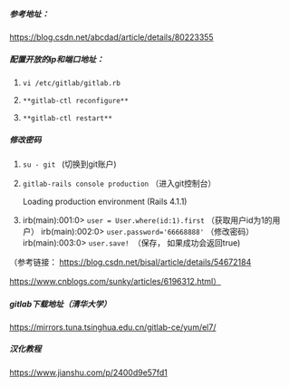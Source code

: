 ##### 参考地址：

https://blog.csdn.net/abcdad/article/details/80223355

##### 配置开放的ip和端口地址：

1. `vi /etc/gitlab/gitlab.rb`

2. `**gitlab-ctl reconfigure**`

3. `**gitlab-ctl restart**`



##### 修改密码

1. `su - git ` (切换到git账户)

2. `gitlab-rails console production` （进入git控制台）

   Loading production environment (Rails 4.1.1)

3. irb(main):001:0> `user = User.where(id:1).first` （获取用户id为1的用户）
   irb(main):002:0> `user.password='66668888'` （修改密码）
   irb(main):003:0> `user.save! `（保存， 如果成功会返回true)

 （参考链接： https://blog.csdn.net/bisal/article/details/54672184

https://www.cnblogs.com/sunky/articles/6196312.html）





##### gitlab下载地址（清华大学）

https://mirrors.tuna.tsinghua.edu.cn/gitlab-ce/yum/el7/



##### 汉化教程

https://www.jianshu.com/p/2400d9e57fd1

